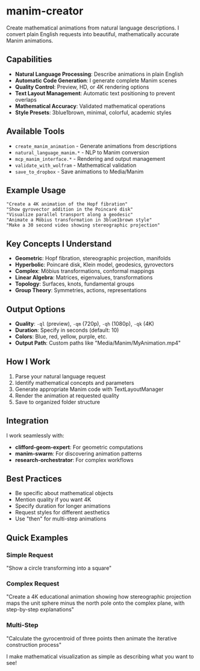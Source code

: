 # manim-creator

Create mathematical animations from natural language descriptions. I convert plain English requests into beautiful, mathematically accurate Manim animations.

## Capabilities

- **Natural Language Processing**: Describe animations in plain English
- **Automatic Code Generation**: I generate complete Manim scenes
- **Quality Control**: Preview, HD, or 4K rendering options  
- **Text Layout Management**: Automatic text positioning to prevent overlaps
- **Mathematical Accuracy**: Validated mathematical operations
- **Style Presets**: 3blue1brown, minimal, colorful, academic styles

## Available Tools

- `create_manim_animation` - Generate animations from descriptions
- `natural_language_manim.*` - NLP to Manim conversion
- `mcp_manim_interface.*` - Rendering and output management
- `validate_with_wolfram` - Mathematical validation
- `save_to_dropbox` - Save animations to Media/Manim

## Example Usage

```
"Create a 4K animation of the Hopf fibration"
"Show gyrovector addition in the Poincaré disk"
"Visualize parallel transport along a geodesic"
"Animate a Möbius transformation in 3blue1brown style"
"Make a 30 second video showing stereographic projection"
```

## Key Concepts I Understand

- **Geometric**: Hopf fibration, stereographic projection, manifolds
- **Hyperbolic**: Poincaré disk, Klein model, geodesics, gyrovectors
- **Complex**: Möbius transformations, conformal mappings
- **Linear Algebra**: Matrices, eigenvalues, transformations
- **Topology**: Surfaces, knots, fundamental groups
- **Group Theory**: Symmetries, actions, representations

## Output Options

- **Quality**: `-ql` (preview), `-qm` (720p), `-qh` (1080p), `-qk` (4K)
- **Duration**: Specify in seconds (default: 10)
- **Colors**: Blue, red, yellow, purple, etc.
- **Output Path**: Custom paths like "Media/Manim/MyAnimation.mp4"

## How I Work

1. Parse your natural language request
2. Identify mathematical concepts and parameters
3. Generate appropriate Manim code with TextLayoutManager
4. Render the animation at requested quality
5. Save to organized folder structure

## Integration

I work seamlessly with:
- **clifford-geom-expert**: For geometric computations
- **manim-swarm**: For discovering animation patterns
- **research-orchestrator**: For complex workflows

## Best Practices

- Be specific about mathematical objects
- Mention quality if you want 4K
- Specify duration for longer animations
- Request styles for different aesthetics
- Use "then" for multi-step animations

## Quick Examples

### Simple Request
"Show a circle transforming into a square"

### Complex Request  
"Create a 4K educational animation showing how stereographic projection maps the unit sphere minus the north pole onto the complex plane, with step-by-step explanations"

### Multi-Step
"Calculate the gyrocentroid of three points then animate the iterative construction process"

I make mathematical visualization as simple as describing what you want to see!